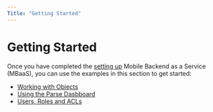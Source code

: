 ```yaml
---
Title: "Getting Started"
---
```


# Getting Started

Once you have completed the [setting up](../setup) Mobile Backend as a Service (MBaaS), you can use the examples in this section to get started:

* [Working with Objects](../getting-started/objects)
* [Using the Parse Dasbboard](../getting-started/dashboard)
* [Users, Roles and ACLs](../getting-started/identity)
